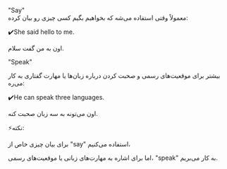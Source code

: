 


"Say"<br>
 معمولاً وقتی استفاده می‌شه که بخواهیم بگیم کسی چیزی رو بیان کرده:

✔️She said hello to me.

اون به من گفت سلام.

 "Speak" 


بیشتر برای موقعیت‌های رسمی و صحبت کردن درباره زبان‌ها یا مهارت گفتاری به کار می‌ره:

✔️He can speak three languages.

اون می‌تونه به سه زبان صحبت کنه.

⚡️نکته:

برای بیان چیزی خاص از "say" استفاده می‌کنیم،

 اما برای اشاره به مهارت‌های زبانی یا موقعیت‌های رسمی، "speak" به کار می‌بریم.


